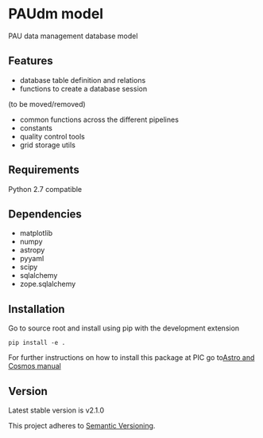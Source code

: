 # PAUdm model

PAU data management database model 

## Features

- database table definition and relations
- functions to create a database session

(to be moved/removed)
- common functions across the different pipelines
- constants
- quality control tools
- grid storage utils

## Requirements

Python 2.7 compatible 

## Dependencies

- matplotlib
- numpy
- astropy
- pyyaml
- scipy
- sqlalchemy
- zope.sqlalchemy

## Installation

Go to source root and install using pip with the development extension

```
pip install -e .
```

For further instructions on how to install this package at PIC go to[Astro and Cosmos manual](https://pwiki.pic.es/index.php?title=AC_UserManual#Working_with_Python_environments_.28in_UI.29)


## Version

Latest stable version is v2.1.0

This project adheres to [Semantic Versioning](http://semver.org/).
